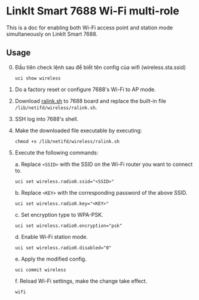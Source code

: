 # LinkIt Smart 7688 Wi-Fi multi-role

This is a doc for enabling both Wi-Fi access point and station mode simultaneously on LinkIt Smart 7688.

## Usage

0. Đầu tiên check lệnh sau để biết tên config của wifi (wireless.sta.ssid)

    ```
    uci show wireless
    ```
    
1. Do a factory reset or configure 7688's Wi-Fi to AP mode.

2. Download [ralink.sh](https://raw.githubusercontent.com/changyuheng/linkit-smart-7688-wifi-multi-role/master/files/lib/netifd/wireless/ralink.sh) to 7688 board and replace the built-in file `/lib/netifd/wireless/ralink.sh`.

3. SSH log into 7688's shell.

4. Make the downloaded file executable by executing:

    ```
    chmod +x /lib/netifd/wireless/ralink.sh
    ```

5. Execute the following commands:

    a. Replace `<SSID>` with the SSID on the Wi-Fi router you want to connect to.

    ```
    uci set wireless.radio0.ssid="<SSID>"
    ```

    b. Replace `<KEY>` with the corresponding password of the above SSID.

    ```
    uci set wireless.radio0.key="<KEY>"
    ```

    c. Set encryption type to WPA-PSK.

    ```
    uci set wireless.radio0.encryption="psk"
    ```

    d. Enable Wi-Fi station mode.

    ```
    uci set wireless.radio0.disabled="0"
    ```

    e. Apply the modified config.

    ```
    uci commit wireless
    ```

    f. Reload Wi-Fi settings, make the change take effect.

    ```
    wifi
    ```
